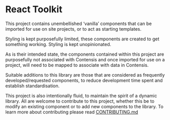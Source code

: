 # React Toolkit

This project contains unembellished ‘vanilla’ components that can be imported for use on site projects, or to act as starting templates.

Styling is kept purposefully limited, these components are created to get something working. Styling is kept unopinionated.

As is their intended state, the components contained within this project are purposefully not associated with Contensis and once imported for use on a project, will need to be mapped to associate with data in Contensis.

Suitable additions to this library are those that are considered as frequently developed/requested components, to reduce development time spent and establish standardisation.

This project is also intentionally fluid, to maintain the spirit of a dynamic library. All are welcome to contribute to this project, whether this be to modify an existing component or to add new components to the library.
To learn more about contributing please read [CONTRIBUTING.md](CONTRIBUTING.md)
